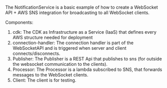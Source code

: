 The NotificationService is a basic example of how to create a WebSocket API + AWS SNS integration for broadcasting to all WebSocket clients.

Components:

1. cdk: The CDK as Infrastructure as a Service (IaaS) that defines every AWS structure needed for deployment
2. connection-handler: The connection handler is part of the WebSocketAPI and is triggered when server and client connects/disconnects.
3. Publisher: The Publisher is a REST Api that publishes to sns (for outside the websocket communication to the clients).
4. Processor: The Processor is a lambda subscribed to SNS, that forwards messages to the WebSocket clients.
5. Client: The client is for testing.